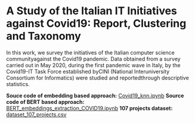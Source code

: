 # A Study of the Italian IT Initiatives against Covid19: Report, Clustering and Taxonomy

In this work, we survey the initiatives of the Italian computer science communityagainst the Covid19 pandemic.  Data obtained from a survey carried out in May 2020, during the first pandemic wave in Italy, by the Covid19-IT Task Force established byCINI (National Interuniversity Consortium for Informatics) were studied and reportedthrough descriptive statistics.  

**Souce code of embedding based approach:** [Covid19_knn.ipynb](https://github.com/marcopoli/covid19_clustering/blob/main/Covid19_knn.ipynb) 
**Source code of BERT based approach:** [BERT_embeddings_extraction_COVID19.ipynb](https://github.com/marcopoli/covid19_clustering/blob/main/BERT_embeddings_extraction_COVID19.ipynb) 
**107 projects dataset:** [dataset_107_projects.csv](https://github.com/marcopoli/covid19_clustering/blob/main/dataset_107_projects.csv) 
